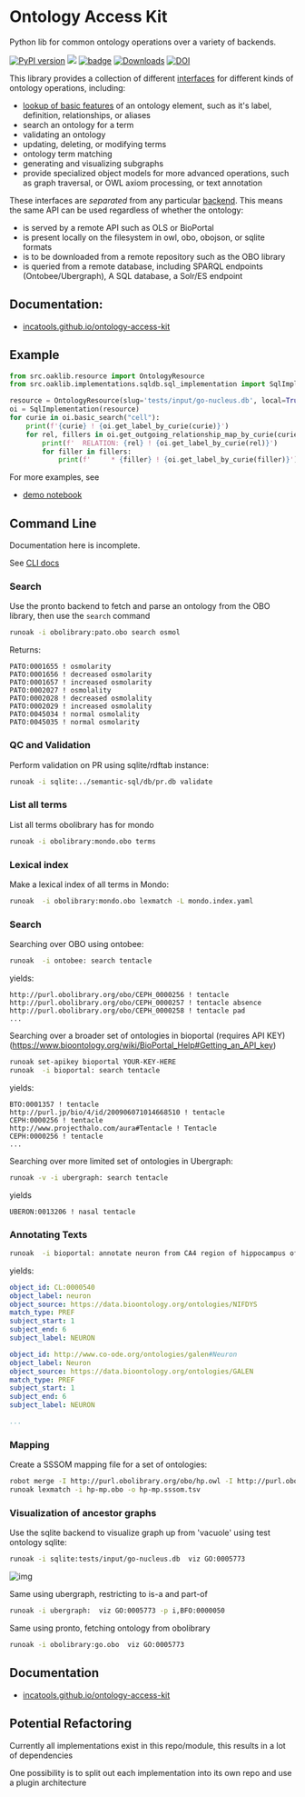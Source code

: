 # Ontology Access Kit

Python lib for common ontology operations over a variety of backends.

[![PyPI version](https://badge.fury.io/py/oaklib.svg)](https://badge.fury.io/py/oaklib)
![](https://github.com/incatools/ontology-access-kit/workflows/Build/badge.svg)
[![badge](https://img.shields.io/badge/launch-binder-579ACA.svg)](https://mybinder.org/v2/gh/incatools/ontology-access-kit/main?filepath=notebooks)
[![Downloads](https://pepy.tech/badge/oaklib/week)](https://pepy.tech/project/oaklib)
[![DOI](https://zenodo.org/badge/DOI/10.5281/zenodo.6456239.svg)](https://doi.org/10.5281/zenodo.6456239)

This library provides a collection of different [interfaces](https://incatools.github.io/ontology-access-kit/interfaces/index.html) for different kinds of ontology operations, including:

 - [lookup of basic features](https://incatools.github.io/ontology-access-kit/interfaces/basic.html) of an ontology element, such as it's label, definition, relationships, or aliases
 - search an ontology for a term
 - validating an ontology
 - updating, deleting, or modifying terms
 - ontology term matching
 - generating and visualizing subgraphs
 - provide specialized object models for more advanced operations, such as graph traversal, or OWL axiom processing, or text annotation

These interfaces are *separated* from any particular [backend](https://incatools.github.io/ontology-access-kit/implementations/index.html). This means the same API can be used regardless of whether the ontology:

 - is served by a remote API such as OLS or BioPortal
 - is present locally on the filesystem in owl, obo, obojson, or sqlite formats
 - is to be downloaded from a remote repository such as the OBO library
 - is queried from a remote database, including SPARQL endpoints (Ontobee/Ubergraph), A SQL database, a Solr/ES endpoint

## Documentation:

- [incatools.github.io/ontology-access-kit](https://incatools.github.io/ontology-access-kit)


## Example

```python
from src.oaklib.resource import OntologyResource
from src.oaklib.implementations.sqldb.sql_implementation import SqlImplementation

resource = OntologyResource(slug='tests/input/go-nucleus.db', local=True)
oi = SqlImplementation(resource)
for curie in oi.basic_search("cell"):
    print(f'{curie} ! {oi.get_label_by_curie(curie)}')
    for rel, fillers in oi.get_outgoing_relationship_map_by_curie(curie).items():
        print(f'  RELATION: {rel} ! {oi.get_label_by_curie(rel)}')
        for filler in fillers:
            print(f'     * {filler} ! {oi.get_label_by_curie(filler)}')
```

For more examples, see

- [demo notebook](https://github.com/incatools/ontology-access-kit/blob/main/notebooks/basic-demo.ipynb)

## Command Line

Documentation here is incomplete.

See [CLI docs](https://incatools.github.io/ontology-access-kit/cli.html)

### Search

Use the pronto backend to fetch and parse an ontology from the OBO library, then use the `search` command

```bash
runoak -i obolibrary:pato.obo search osmol 
```

Returns:

```
PATO:0001655 ! osmolarity
PATO:0001656 ! decreased osmolarity
PATO:0001657 ! increased osmolarity
PATO:0002027 ! osmolality
PATO:0002028 ! decreased osmolality
PATO:0002029 ! increased osmolality
PATO:0045034 ! normal osmolality
PATO:0045035 ! normal osmolarity
```

### QC and Validation

Perform validation on PR using sqlite/rdftab instance:

```bash
runoak -i sqlite:../semantic-sql/db/pr.db validate
```

### List all terms

List all terms obolibrary has for mondo

```bash
runoak -i obolibrary:mondo.obo terms 
```

### Lexical index

Make a lexical index of all terms in Mondo:

```bash
runoak  -i obolibrary:mondo.obo lexmatch -L mondo.index.yaml
```

### Search

Searching over OBO using ontobee:

```bash
runoak  -i ontobee: search tentacle
```

yields:

```
http://purl.obolibrary.org/obo/CEPH_0000256 ! tentacle
http://purl.obolibrary.org/obo/CEPH_0000257 ! tentacle absence
http://purl.obolibrary.org/obo/CEPH_0000258 ! tentacle pad
...
```

Searching over a broader set of ontologies in bioportal (requires API KEY)
(https://www.bioontology.org/wiki/BioPortal_Help#Getting_an_API_key)

```bash
runoak set-apikey bioportal YOUR-KEY-HERE
runoak  -i bioportal: search tentacle
```

yields:

```
BTO:0001357 ! tentacle
http://purl.jp/bio/4/id/200906071014668510 ! tentacle
CEPH:0000256 ! tentacle
http://www.projecthalo.com/aura#Tentacle ! Tentacle
CEPH:0000256 ! tentacle
...
```

Searching over more limited set of ontologies in Ubergraph:

```bash
runoak -v -i ubergraph: search tentacle
```

yields
```
UBERON:0013206 ! nasal tentacle
```

### Annotating Texts

```bash
runoak  -i bioportal: annotate neuron from CA4 region of hippocampus of mouse
```

yields:

```yaml
object_id: CL:0000540
object_label: neuron
object_source: https://data.bioontology.org/ontologies/NIFDYS
match_type: PREF
subject_start: 1
subject_end: 6
subject_label: NEURON

object_id: http://www.co-ode.org/ontologies/galen#Neuron
object_label: Neuron
object_source: https://data.bioontology.org/ontologies/GALEN
match_type: PREF
subject_start: 1
subject_end: 6
subject_label: NEURON

...
```

### Mapping

Create a SSSOM mapping file for a set of ontologies:

```bash
robot merge -I http://purl.obolibrary.org/obo/hp.owl -I http://purl.obolibrary.org/obo/mp.owl convert --check false -o hp-mp.obo
runoak lexmatch -i hp-mp.obo -o hp-mp.sssom.tsv
```




### Visualization of ancestor graphs

Use the sqlite backend to visualize graph up from 'vacuole' using test ontology sqlite:

```bash
runoak -i sqlite:tests/input/go-nucleus.db  viz GO:0005773
```

![img](notebooks/output/vacuole.png)

Same using ubergraph, restricting to is-a and part-of

```bash
runoak -i ubergraph:  viz GO:0005773 -p i,BFO:0000050
```

Same using pronto, fetching ontology from obolibrary

```bash
runoak -i obolibrary:go.obo  viz GO:0005773
```

## Documentation

- [incatools.github.io/ontology-access-kit](https://incatools.github.io/ontology-access-kit)

## Potential Refactoring

Currently all implementations exist in this repo/module, this results in a lot of dependencies

One possibility is to split out each implementation into its own repo and use a plugin architecture


